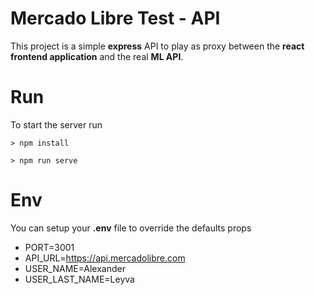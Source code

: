# Mercado Libre Test - API

This project is a simple **express** API to play as proxy between the **react frontend application** and the real **ML API**.

# Run

To start the server run

```
> npm install

> npm run serve
```

# Env

You can setup your **.env** file to override the defaults props

- PORT=3001
- API_URL=https://api.mercadolibre.com
- USER_NAME=Alexander
- USER_LAST_NAME=Leyva
